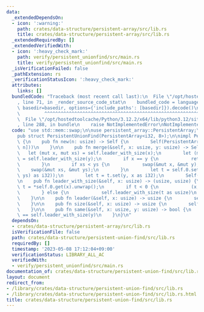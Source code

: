 ```yaml
---
data:
  _extendedDependsOn:
  - icon: ':warning:'
    path: crates/data-structure/persistent-array/src/lib.rs
    title: crates/data-structure/persistent-array/src/lib.rs
  _extendedRequiredBy: []
  _extendedVerifiedWith:
  - icon: ':heavy_check_mark:'
    path: verify/persistent_unionfind/src/main.rs
    title: verify/persistent_unionfind/src/main.rs
  _isVerificationFailed: false
  _pathExtension: rs
  _verificationStatusIcon: ':heavy_check_mark:'
  attributes:
    links: []
  bundledCode: "Traceback (most recent call last):\n  File \"/opt/hostedtoolcache/Python/3.12.2/x64/lib/python3.12/site-packages/onlinejudge_verify/documentation/build.py\"\
    , line 71, in _render_source_code_stat\n    bundled_code = language.bundle(stat.path,\
    \ basedir=basedir, options={'include_paths': [basedir]}).decode()\n          \
    \         ^^^^^^^^^^^^^^^^^^^^^^^^^^^^^^^^^^^^^^^^^^^^^^^^^^^^^^^^^^^^^^^^^^^^^^^^^^^^^^^^^\n\
    \  File \"/opt/hostedtoolcache/Python/3.12.2/x64/lib/python3.12/site-packages/onlinejudge_verify/languages/rust.py\"\
    , line 288, in bundle\n    raise NotImplementedError\nNotImplementedError\n"
  code: "use std::mem::swap;\n\nuse persistent_array::PersistentArray;\n\n#[derive(Clone)]\n\
    pub struct PersistentUnionFind(PersistentArray<i32, 8>);\n\nimpl PersistentUnionFind\
    \ {\n    pub fn new(n: usize) -> Self {\n        Self(PersistentArray::from(vec![-1;\
    \ n]))\n    }\n\n    pub fn merge(&self, x: usize, y: usize) -> Self {\n     \
    \   let (mut x, mut xs) = self.leader_with_size(x);\n        let (mut y, mut ys)\
    \ = self.leader_with_size(y);\n        if x == y {\n            return self.clone();\n\
    \        }\n        if xs < ys {\n            swap(&mut x, &mut y);\n        \
    \    swap(&mut xs, &mut ys);\n        }\n        let t = self.0.set(x, -((xs +\
    \ ys) as i32));\n        let t = t.set(y, x as i32);\n        Self(t)\n    }\n\
    \n    pub fn leader_with_size(&self, x: usize) -> (usize, usize) {\n        let\
    \ t = *self.0.get(x).unwrap();\n        if t < 0 {\n            (x, -t as usize)\n\
    \        } else {\n            self.leader_with_size(t as usize)\n        }\n\
    \    }\n\n    pub fn leader(&self, x: usize) -> usize {\n        self.leader_with_size(x).0\n\
    \    }\n\n    pub fn size(&self, x: usize) -> usize {\n        self.leader_with_size(x).1\n\
    \    }\n\n    pub fn same(&self, x: usize, y: usize) -> bool {\n        self.leader_with_size(x)\
    \ == self.leader_with_size(y)\n    }\n}\n"
  dependsOn:
  - crates/data-structure/persistent-array/src/lib.rs
  isVerificationFile: false
  path: crates/data-structure/persistent-union-find/src/lib.rs
  requiredBy: []
  timestamp: '2023-05-08 17:12:04+09:00'
  verificationStatus: LIBRARY_ALL_AC
  verifiedWith:
  - verify/persistent_unionfind/src/main.rs
documentation_of: crates/data-structure/persistent-union-find/src/lib.rs
layout: document
redirect_from:
- /library/crates/data-structure/persistent-union-find/src/lib.rs
- /library/crates/data-structure/persistent-union-find/src/lib.rs.html
title: crates/data-structure/persistent-union-find/src/lib.rs
---
```


